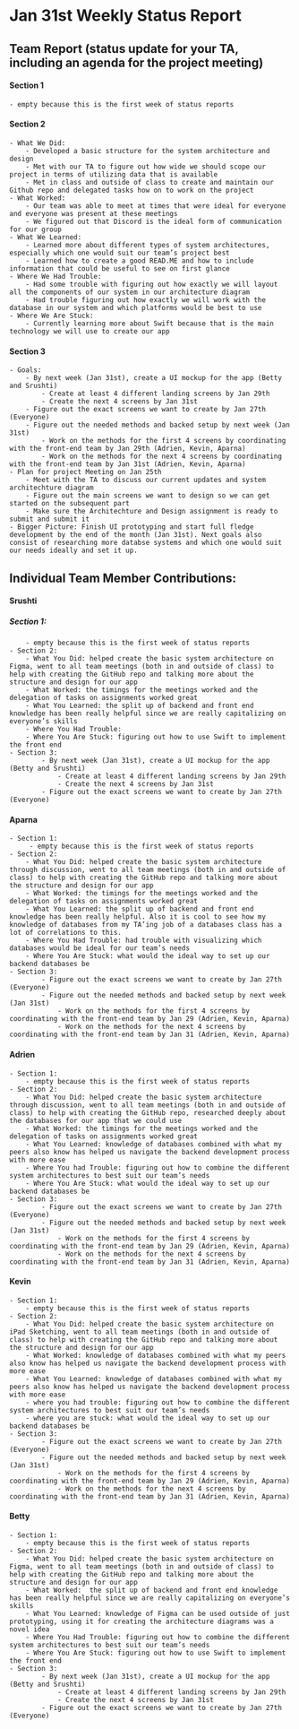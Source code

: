 # Jan 31st Weekly Status Report


## Team Report (status update for your TA, including an agenda for the project meeting)
#### Section 1 
    - empty because this is the first week of status reports
#### Section 2
    - What We Did: 
        - Developed a basic structure for the system architecture and design
        - Met with our TA to figure out how wide we should scope our project in terms of utilizing data that is available 
        - Met in class and outside of class to create and maintain our Github repo and delegated tasks how on to work on the project
    - What Worked:
        - Our team was able to meet at times that were ideal for everyone and everyone was present at these meetings 
        - We figured out that Discord is the ideal form of communication for our group 
    - What We Learned:
        - Learned more about different types of system architectures, especially which one would suit our team’s project best
        - Learned how to create a good READ.ME and how to include information that could be useful to see on first glance 
    - Where We Had Trouble:
        - Had some trouble with figuring out how exactly we will layout all the components of our system in our architecture diagram 
        - Had trouble figuring out how exactly we will work with the database in our system and which platforms would be best to use
    - Where We Are Stuck:
        - Currently learning more about Swift because that is the main technology we will use to create our app
#### Section 3
    - Goals:
        - By next week (Jan 31st), create a UI mockup for the app (Betty and Srushti)
            - Create at least 4 different landing screens by Jan 29th
            - Create the next 4 screens by Jan 31st
        - Figure out the exact screens we want to create by Jan 27th (Everyone)
        - Figure out the needed methods and backed setup by next week (Jan 31st)
            - Work on the methods for the first 4 screens by coordinating with the front-end team by Jan 29th (Adrien, Kevin, Aparna)
            - Work on the methods for the next 4 screens by coordinating with the front-end team by Jan 31st (Adrien, Kevin, Aparna)
    - Plan for project Meeting on Jan 25th
        - Meet with the TA to discuss our current updates and system architechture diagram 
        - Figure out the main screens we want to design so we can get started on the subsequent part
        - Make sure the Architechture and Design assignment is ready to submit and submit it
    - Bigger Picture: Finish UI prototyping and start full fledge development by the end of the month (Jan 31st). Next goals also consist of researching more databse systems and which one would suit our needs ideally and set it up. 
    

## Individual Team Member Contributions:

#### Srushti
##### Section 1: 
        - empty because this is the first week of status reports
    - Section 2:
        - What You Did: helped create the basic system architecture on Figma, went to all team meetings (both in and outside of class) to help with creating the GitHub repo and talking more about the structure and design for our app 
        - What Worked: the timings for the meetings worked and the delegation of tasks on assignments worked great 
        - What You Learned: the split up of backend and front end knowledge has been really helpful since we are really capitalizing on everyone’s skills
        - Where You Had Trouble:
        - Where You Are Stuck: figuring out how to use Swift to implement the front end
    - Section 3:
            - By next week (Jan 31st), create a UI mockup for the app (Betty and Srushti)
                - Create at least 4 different landing screens by Jan 29th
                - Create the next 4 screens by Jan 31st
            - Figure out the exact screens we want to create by Jan 27th (Everyone)
#### Aparna
    - Section 1: 
         - empty because this is the first week of status reports
    - Section 2:
        - What You Did: helped create the basic system architecture through discussion, went to all team meetings (both in and outside of class) to help with creating the GitHub repo and talking more about the structure and design for our app
        - What Worked: the timings for the meetings worked and the delegation of tasks on assignments worked great 
        - What You Learned: the split up of backend and front end knowledge has been really helpful. Also it is cool to see how my knowledge of databases from my TA’ing job of a databases class has a lot of correlations to this. 
        - Where You Had Trouble: had trouble with visualizing which databases would be ideal for our team’s needs
        - Where You Are Stuck: what would the ideal way to set up our backend databases be
    - Section 3:
            - Figure out the exact screens we want to create by Jan 27th (Everyone)
            - Figure out the needed methods and backed setup by next week (Jan 31st)
                - Work on the methods for the first 4 screens by coordinating with the front-end team by Jan 29 (Adrien, Kevin, Aparna)
                - Work on the methods for the next 4 screens by coordinating with the front-end team by Jan 31 (Adrien, Kevin, Aparna)
#### Adrien
    - Section 1:
        - empty because this is the first week of status reports
    - Section 2:
        - What You Did: helped create the basic system architecture through discussion, went to all team meetings (both in and outside of class) to help with creating the GitHub repo, researched deeply about the databases for our app that we could use
        - What Worked: the timings for the meetings worked and the delegation of tasks on assignments worked great 
        - What You Learned: knowledge of databases combined with what my peers also know has helped us navigate the backend development process with more ease
        - Where You had Trouble: figuring out how to combine the different system architectures to best suit our team’s needs
        - Where You Are Stuck: what would the ideal way to set up our backend databases be
    - Section 3:
            - Figure out the exact screens we want to create by Jan 27th (Everyone)
            - Figure out the needed methods and backed setup by next week (Jan 31st)
                - Work on the methods for the first 4 screens by coordinating with the front-end team by Jan 29 (Adrien, Kevin, Aparna)
                - Work on the methods for the next 4 screens by coordinating with the front-end team by Jan 31 (Adrien, Kevin, Aparna)
#### Kevin
    - Section 1: 
        - empty because this is the first week of status reports
    - Section 2:
        - What You Did: helped create the basic system architecture on iPad Sketching, went to all team meetings (both in and outside of class) to help with creating the GitHub repo and talking more about the structure and design for our app
        - What Worked: knowledge of databases combined with what my peers also know has helped us navigate the backend development process with more ease
        - What You Learned: knowledge of databases combined with what my peers also know has helped us navigate the backend development process with more ease
        - where you had trouble: figuring out how to combine the different system architectures to best suit our team’s needs
        - where you are stuck: what would the ideal way to set up our backend databases be
    - Section 3:
            - Figure out the exact screens we want to create by Jan 27th (Everyone)
            - Figure out the needed methods and backed setup by next week (Jan 31st)
                - Work on the methods for the first 4 screens by coordinating with the front-end team by Jan 29 (Adrien, Kevin, Aparna)
                - Work on the methods for the next 4 screens by coordinating with the front-end team by Jan 31 (Adrien, Kevin, Aparna)
#### Betty
    - Section 1:
        - empty because this is the first week of status reports
    - Section 2:
        - What You Did: helped create the basic system architecture on Figma, went to all team meetings (both in and outside of class) to help with creating the GitHub repo and talking more about the structure and design for our app
        - What Worked:  the split up of backend and front end knowledge has been really helpful since we are really capitalizing on everyone’s skills
        - What You Learned: knowledge of Figma can be used outside of just prototyping, using it for creating the architecture diagrams was a novel idea
        - Where You Had Trouble: figuring out how to combine the different system architectures to best suit our team’s needs
        - Where You Are Stuck: figuring out how to use Swift to implement the front end
    - Section 3:
            - By next week (Jan 31st), create a UI mockup for the app (Betty and Srushti)
                - Create at least 4 different landing screens by Jan 29th
                - Create the next 4 screens by Jan 31st
            - Figure out the exact screens we want to create by Jan 27th (Everyone)
